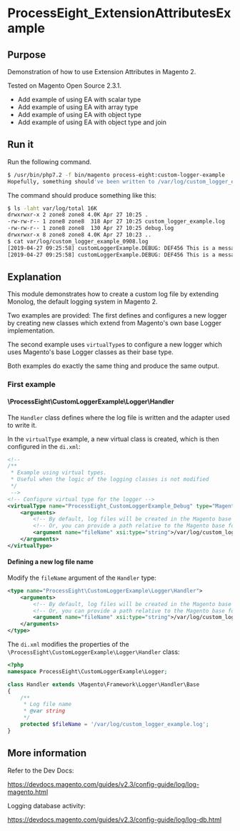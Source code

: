 # ProcessEight_ExtensionAttributesExample

## Purpose
Demonstration of how to use Extension Attributes in Magento 2.

Tested on Magento Open Source 2.3.1.

- Add example of using EA with scalar type
- Add example of using EA with array type
- Add example of using EA with object type
- Add example of using EA with object type and join

## Run it
Run the following command.
```bash
$ /usr/bin/php7.2 -f bin/magento process-eight:custom-logger-example
Hopefully, something should've been written to /var/log/custom_logger_example.log
```
The command should produce something like this:
```bash
$ ls -laht var/log/total 16K
drwxrwxr-x 2 zone8 zone8 4.0K Apr 27 10:25 .
-rw-rw-r-- 1 zone8 zone8  318 Apr 27 10:25 custom_logger_example.log
-rw-rw-r-- 1 zone8 zone8  130 Apr 27 10:25 debug.log
drwxrwxr-x 8 zone8 zone8 4.0K Apr 27 10:23 ..
$ cat var/log/custom_logger_example_0908.log 
[2019-04-27 09:25:58] customLoggerExample.DEBUG: DEF456 This is a message written by ProcessEight\CustomLoggerExample\Logger\Logger at 20190427 09:25:58 [] []
[2019-04-27 09:25:58] customLoggerExample.DEBUG: DEF456 This is a message written by ProcessEight\CustomLoggerExample\Logger\Logger at 20190427 09:25:58 [] []
```

## Explanation

This module demonstrates how to create a custom log file by extending Monolog, the default logging system in Magento 2.

Two examples are provided: The first defines and configures a new logger by creating new classes which extend from Magento's own base Logger implementation. 

The second example uses `virtualType`s to configure a new logger which uses Magento's base Logger classes as their base type. 

Both examples do exactly the same thing and produce the same output.

### First example

#### \ProcessEight\CustomLoggerExample\Logger\Handler

The `Handler` class defines where the log file is written and the adapter used to write it. 

In the `virtualType` example, a new virtual class is created, which is then configured in the `di.xml`:
```xml
<!--
/**
 * Example using virtual types.
 * Useful when the logic of the logging classes is not modified
 */
 -->
<!-- Configure virtual type for the logger -->
<virtualType name="ProcessEight_CustomLoggerExample_Debug" type="Magento\Framework\Logger\Handler\Base">
    <arguments>
        <!-- By default, log files will be created in the Magento base folder -->
        <!-- Or, you can provide a path relative to the Magento base folder -->
        <argument name="fileName" xsi:type="string">/var/log/custom_logger_example_virtual_type.log</argument>
    </arguments>
</virtualType>
```

#### Defining a new log file name

Modify the `fileName` argument of the `Handler` type:
```xml
<type name="ProcessEight\CustomLoggerExample\Logger\Handler">
    <arguments>
        <!-- By default, log files will be created in the Magento base folder -->
        <!-- Or, you can provide a path relative to the Magento base folder -->
        <argument name="fileName" xsi:type="string">/var/log/custom_logger_example.log</argument>
    </arguments>
</type>
```
The `di.xml` modifies the properties of the `\ProcessEight\CustomLoggerExample\Logger\Handler` class:
```php
<?php
namespace ProcessEight\CustomLoggerExample\Logger;

class Handler extends \Magento\Framework\Logger\Handler\Base
{
    /**
     * Log file name
     * @var string
     */
    protected $fileName = '/var/log/custom_logger_example.log';
}
```

## More information

Refer to the Dev Docs: 

https://devdocs.magento.com/guides/v2.3/config-guide/log/log-magento.html

Logging database activity: 

https://devdocs.magento.com/guides/v2.3/config-guide/log/log-db.html